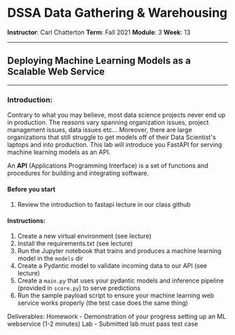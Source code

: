 # DSSA Data Gathering & Warehousing

**Instructor**: Carl Chatterton
**Term**: Fall 2021
**Module**: 3
**Week**: 13

---
## Deploying Machine Learning Models as a Scalable Web Service

---

### Introduction:
Contrary to what you may believe, most data science projects never end up in production. The reasons vary spanning organization issues, project management issues, data issues etc... Moreover, there are large organizations that still struggle to get models off of their Data Scientist's laptops and into production. This lab will introduce you FastAPI for serving machine learning models as an API. 

An __API__ (Applications Programming Interface) is a set of functions and procedures for building and integrating software.

#### Before you start
1. Review the introduction to fastapi lecture in our class github

#### Instructions:
1. Create a new virtual environment (see lecture)
1. Install the requirements.txt (see lecture)
1. Run the Jupyter notebook that trains and produces a machine learning model in the `models` dir
1. Create a Pydantic model to validate incoming data to our API (see lecture)
1. Create a `main.py` that uses your pydantic models and inference pipeline (provided in `score.py`) to serve predictions
1. Run the sample payload script to ensure your machine learning web service works properly (the test case does the same thing)

Deliverables:
Homework - Demonstration of your progress setting up an ML webservice (1-2 minutes)
Lab - Submitted lab must pass test case

